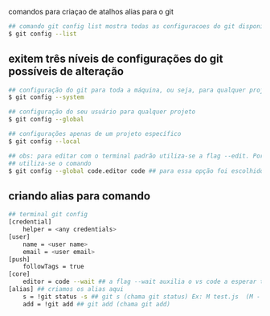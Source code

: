 comandos para criaçao de atalhos alias para o git

```bash
## comando git config list mostra todas as configuracoes do git disponíveis na máquina
$ git config --list
```

## exitem três níveis de configurações do git possíveis de alteração

```bash
## configuração do git para toda a máquina, ou seja, para qualquer projeto e qualquer usuário naquele sistema
$ git config --system

## configuração do seu usuário para qualquer projeto
$ git config --global

## configurações apenas de um projeto específico
$ git config --local

## obs: para editar com o terminal padrão utiliza-se a flag --edit. Porém para escolher um terminal ou editor de sua preferência
## utiliza-se o comando
$ git config --global code.editor code ## para essa opção foi escolhido o VS Code como editor
```

## criando alias para comando

```bash
## terminal git config
[credential]
    helper = <any credentials>
[user]
    name = <user name>
    email = <user email>
[push]
    followTags = true
[core]
    editor = code --wait ## a flag --wait auxilia o vs code a esperar todos os comandos do git carregarem
[alias] ## criamos os alias aqui
    s = !git status -s ## git s (chama git status) Ex: M test.js  (M - Modified)
    add = !git add ## git add (chama git add)
```
